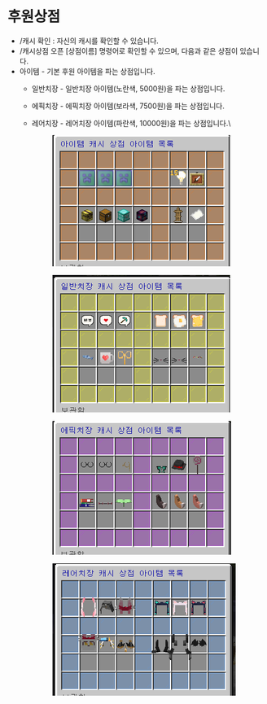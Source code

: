 # 후원상점

* /캐시 확인 : 자신의 캐시를 확인할 수 있습니다.
* /캐시상점 오픈 \[상점이름] 명령어로 확인할 수 있으며, 다음과 같은 상점이 있습니다.
* 아이템 - 기본 후원 아이템을 파는 상점입니다.
  * 일반치장 - 일반치장 아이템(노란색, 5000원)을 파는 상점입니다.
  * 에픽치장 - 에픽치장 아이템(보라색, 7500원)을 파는 상점입니다.
  *   레어치장 - 레어치장 아이템(파란색, 10000원)을 파는 상점입니다.\


      <figure><img src="../../.gitbook/assets/image (14).png" alt=""><figcaption></figcaption></figure>



      <figure><img src="../../.gitbook/assets/image.png" alt=""><figcaption></figcaption></figure>



      <figure><img src="../../.gitbook/assets/image (2).png" alt=""><figcaption></figcaption></figure>



      <figure><img src="../../.gitbook/assets/image (1).png" alt=""><figcaption></figcaption></figure>
